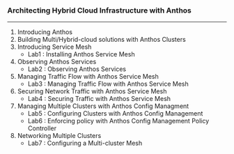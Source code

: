 ### Architecting Hybrid Cloud Infrastructure with Anthos

---

1. Introducing Anthos
2. Building Multi/Hybrid-cloud solutions with Anthos Clusters
3. Introducing Service Mesh 
    * Lab1 : Installing Anthos Service Mesh
4. Observing Anthos Services 
    * Lab2 : Observing Anthos Services
5. Managing Traffic Flow with Anthos Service Mesh 
    * Lab3 : Managing Traffic Flow with Anthos Service Mesh
6. Securing Network Traffic with Anthos Service Mesh 
    * Lab4 : Securing Traffic with Anthos Service Mesh
7. Managing Multiple Clusters with Anthos Config Managment 
    * Lab5 : Configuring Clusters with Anthos Config Management
    * Lab6 : Enforcing policy with Anthos Config Management Policy Controller
8. Networking Multiple Clusters
    * Lab7 : Configuring a Multi-cluster Mesh
